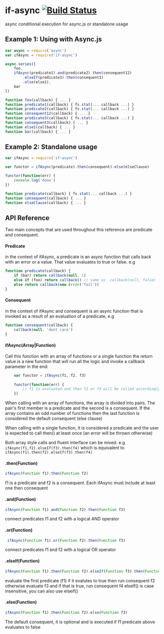 # if-async [![Build Status](https://secure.travis-ci.org/kessler/if-async.png?branch=master)](http://travis-ci.org/kessler/if-async)

async conditional execution for async.js or standalone usage

## Example 1: Using with Async.js

```javascript
var async = require('async')
var ifAsync = require('if-async')

async.series([
    foo,
    ifAsync(predicate1).and(predicate2).then(consequent12)
        .elseIf(predicate3).then(consequent3)
        .else(else1),
    bar
])

function foo(callback) { ... }
function predicate1(callback) { fs.stat(... callback ...) }
function predicate2(callback) { fs.stat(... callback ...) }
function consequent12(callback) { ... }
function predicate3(callback) { fs.stat(... callback ...) }
function consequent3(callback) { ... }
function else1(callback) { ... }
function bar(callback) { ... }
```

## Example 2: Standalone usage

```javascript
var ifAsync = require('if-async')

var functor = ifAsync(predicate).then(consequent).else(elseClause)

functor(function(err) {
    console.log('done')
})

function predicate(callback) { fs.stat(... callback ...) }
function consequent(callback) { ... }
function elseClause(callback) { ... }
```


## API Reference
Two main concepts that are used throughout this reference are predicate and consequent.

#### Predicate
in the context of ifAsync, a predicate is an async function that calls back with an error or a value. That value evaluates to true or false. e.g
```javascript
function predicate(callback) {
    if (bar) return callback(null, 1)
    else if (foo) return callback() // same as  callback(null, false)
    else return callback(new Error('fail'))
}
```

#### Consequent
in the context of ifAsync and consequent is an async function that is invoked as a result of an evaluation of a predicate, e.g
```javascript
function consequent(callback) {
    callback(null, 'dont care')    
}
```

#### ifAsync(Array|Function)
Call this function with an array of functions or a single function the return value is a new function that will run all the logic and invoke a callback parameter in the end:

```javascript
    var functor = ifAsync(f1, f2, f3)
    
    functor(function(err) {
        // f1 is evaluated and then f2 or f3 will be called accordingly, then this callback is called
    })
```

When calling with an array of functions, the array is divided into pairs. The pair's first member is a predicate and the second is a consequent. If the array contains an odd number of functions then the last function is considered the default consequent (else clause)

When calling with a single function, it is considered a predicate and the user is expected to call then() at least once (an error will be thrown otherwise)

Both array style calls and fluent interface can be mixed. e.g ```ifAsync(f1,f2).elseIf(f3).then(f4)``` which is equivalent to ```ifAsync(f1).then(f2).elseIf(f3).then(f4)```


#### .then(Function) 
```javascript
ifAsync(Function f1).then(Function f2)
```
f1 is a predicate and f2 is a consequent. Each ifAsync must include at least one then consequent

#### .and(Function) 
```javascript
ifAsync(Function f1).and(Function f2).then(Function f3)
```
connect predicates f1 and f2 with a logical AND operator

#### .or(Function)
```javascript
 ifAsync(Function f1).or(Function f2).then(Function f3)
```
connect predicates f1 and f2 with a logical OR operator

#### .elseIf(Function)
```javascript
ifAsync(Function f1).then(Function f2).elseIf(Function f3).then(Function f4)
```
evaluate the first predicate (f1) if it evalutes to true then run consequent f2 otherwise evaluate f3 and if that is true, run consequent f4
elseIf() is case insensitive, you can also use elseif() 

#### .else(Function)
```javascript
ifAsync(Function f1).then(Function f2).else(Function f3)
```
The default consequent, it is optional and is executed if f1 predicate above evaluates to false
